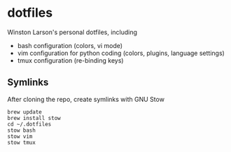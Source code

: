 # dotfiles

Winston Larson's personal dotfiles, including
* bash configuration (colors, vi mode)
* vim configuration for python coding (colors, plugins, language settings)
* tmux configuration (re-binding keys)

## Symlinks
After cloning the repo, create symlinks with GNU Stow
```
brew update
brew install stow
cd ~/.dotfiles
stow bash
stow vim
stow tmux
```
